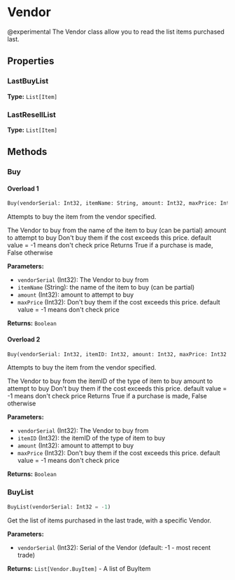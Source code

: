 # Vendor

@experimental
The Vendor class allow you to read the list items purchased last.

## Properties

### LastBuyList

**Type:** `List[Item]`

### LastResellList

**Type:** `List[Item]`

## Methods

### Buy

#### Overload 1

```python
Buy(vendorSerial: Int32, itemName: String, amount: Int32, maxPrice: Int32 = -1)
```

Attempts to buy the item from the vendor specified.
<param name="vendorSerial">The Vendor to buy from</param>
<param name="itemName">the name of the item to buy (can be partial)</param>
<param name="amount">amount to attempt to buy</param>
<param name="maxPrice">Don't buy them if the cost exceeds this price.
default value = -1 means don't check price</param>
Returns True if a purchase is made, False otherwise

**Parameters:**

- `vendorSerial` (Int32): The Vendor to buy from
- `itemName` (String): the name of the item to buy (can be partial)
- `amount` (Int32): amount to attempt to buy
- `maxPrice` (Int32): Don't buy them if the cost exceeds this price.
            default value = -1 means don't check price

**Returns:** `Boolean`

#### Overload 2

```python
Buy(vendorSerial: Int32, itemID: Int32, amount: Int32, maxPrice: Int32 = -1)
```

Attempts to buy the item from the vendor specified.
<param name="vendorSerial">The Vendor to buy from</param>
<param name="itemID">the itemID of the type of item to buy</param>
<param name="amount">amount to attempt to buy</param>
<param name="maxPrice">Don't buy them if the cost exceeds this price.
default value = -1 means don't check price</param>
Returns True if a purchase is made, False otherwise

**Parameters:**

- `vendorSerial` (Int32): The Vendor to buy from
- `itemID` (Int32): the itemID of the type of item to buy
- `amount` (Int32): amount to attempt to buy
- `maxPrice` (Int32): Don't buy them if the cost exceeds this price.
            default value = -1 means don't check price

**Returns:** `Boolean`

### BuyList

```python
BuyList(vendorSerial: Int32 = -1)
```

Get the list of items purchased in the last trade, with a specific Vendor.

**Parameters:**

- `vendorSerial` (Int32): Serial of the Vendor (default: -1 - most recent trade)

**Returns:** `List[Vendor.BuyItem]` - A list of BuyItem

